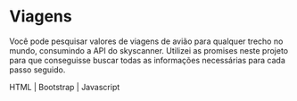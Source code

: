 # Viagens 

Você pode pesquisar valores de viagens de avião para qualquer trecho no mundo, consumindo a API do skyscanner. Utilizei as promises neste projeto para que conseguisse buscar todas as informações necessárias para cada passo seguido.

HTML | Bootstrap | Javascript
